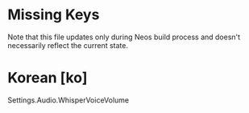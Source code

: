 # Missing Keys
Note that this file updates only during Neos build process and doesn't necessarily reflect the current state.

# Korean [ko]
Settings.Audio.WhisperVoiceVolume  

